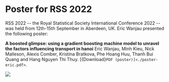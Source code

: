 # Poster for RSS 2022

RSS 2022 -- the Royal Statistical Society International Conference 2022 -- was held from 12th-15th September in Aberdeen, UK. Eric Wanjau presented the following poster:

**A boosted glimpse: using a gradient boosting machine model to unravel the factors influencing transport in hanoi**
Eric Wanjau, Minh Kieu, Nick Malleson, Alexis Comber, Kristina Bratkova, Phe Hoang Huu, Thanh Bui Quang and Hang Nguyen Thi Thuy.
[{Download}`PDF (poster)]<./poster-eric.pdf>`.

![](poster-eric-web.jpg)
